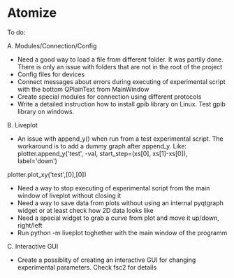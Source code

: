 # Atomize

To do:

A. Modules/Connection/Config
- Need a good way to load a file from different folder. It was partily done. There is only an issue with folders that are not in the root of the project
- Config files for devices
- Connect messages about errors during executing of experimental script with the bottom QPlainText from MainWindow
- Create special modules for connection using different protocols
- Write a detailed instruction how to install gpib library on Linux. Test gpib library on windows.

B. Liveplot
- An issue with append_y() when run from a test experimental script. The workaround is to add a dummy graph after append_y. Like:
plotter.append_y('test', -val, start_step=(xs[0], xs[1]-xs[0]), label='down')

plotter.plot_xy('test',[0],[0])
- Need a way to stop executing of experimental script from the main window of liveplot without closing it
- Need a way to save data from plots without using an internal pyqtgraph widget or at least check how 2D data looks like
- Need a special widget to grab a curve from plot and move it up/down, right/left
- Run python -m liveplot toghether with the main window of the programm

C. Interactive GUI 
- Create a possiblity of creating an interactive GUI for changing experimental parameters. Check fsc2 for details










